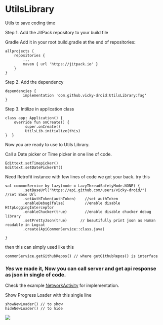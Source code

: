 # UtilsLibrary
Utils to save coding time

Step 1. Add the JitPack repository to your build file

Gradle
Add it in your root build.gradle at the end of repositories:

	allprojects {
		repositories {
			...
			maven { url 'https://jitpack.io' }
		}
	}
Step 2. Add the dependency

	dependencies {
	        implementation 'com.github.vicky-droid:UtilsLibrary:Tag'
	}

Step 3. Intilize in application class

    class app: Application() {
        override fun onCreate() {
             super.onCreate()
             UtilsLib.initialize(this)
    }  }


Now you are ready to use to Utils Library.

Call a Date picker or Time picker in one line of code.

    Edittext.setTimepicker()
    Edittext.setDatePickerET()

Need Retrofit instance with few lines of code we got your back. try this
        
    val commonService by lazy(mode = LazyThreadSafetyMode.NONE) {
            .setBaseUrl("https://api.github.com/users/vicky-droid/")     //set Base Url
            .setAuthToken(authToken)    //set authToken
            .enableDebug(false)         //enable disable HttpLoggingInterceptor  
            .enableChucker(true)        //enable disable chucker debug library
            .setPrettyJson(true)      // beautifully print json as Human readable in Logcat
            .create(ApiCommonService::class.java)

    }
then this can simply used like this

    commonService.getGithubRepos() // where getGithubRepos() is interface 

### **_Yes_ we made it, Now you can call server and get api response as json in single of code.**

Check the example [NetworkActivity](https://github.com/vicky-droid/UtilsLibrary/blob/master/app/src/main/java/com/vigneshtheagarajan/utilslibrary/app/network/NetworkActivity.kt) for implementation.


Show Progress Loader with this single line 

    showNewLoader() // to show
    hideNewLoader() // to hide







[![](https://jitpack.io/v/vicky-droid/UtilsLibrary.svg)](https://jitpack.io/#vicky-droid/UtilsLibrary)

	
